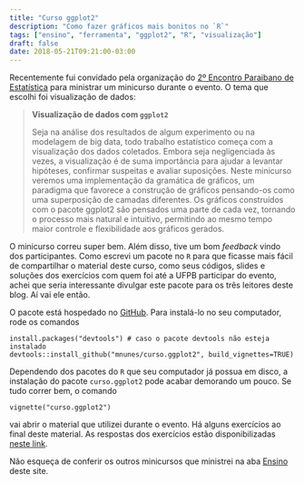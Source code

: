 ```yaml
---
title: "Curso ggplot2"
description: "Como fazer gráficos mais bonitos no `R`"
tags: ["ensino", "ferramenta", "ggplot2", "R", "visualização"]
draft: false
date: 2018-05-21T09:21:00-03:00
---
```


Recentemente fui convidado pela organização do [2º Encontro Paraibano de Estatística](https://sites.google.com/site/epbest2018/) para ministrar um minicurso durante o evento. O tema que escolhi foi visualização de dados:

> **Visualização de dados com `ggplot2`**
> 
> Seja na análise dos resultados de algum experimento ou na modelagem de big data, todo trabalho estatístico começa com a visualização dos dados coletados. Embora seja negligenciada às vezes, a visualização é de suma importância para ajudar a levantar hipóteses, confirmar suspeitas e avaliar suposições. Neste minicurso veremos uma implementação da gramática de gráficos, um paradigma que favorece a construção de gráficos pensando-os como uma superposição de camadas diferentes. Os gráficos construídos com o pacote ggplot2 são pensados uma parte de cada vez, tornando o processo mais natural e intuitivo, permitindo ao mesmo tempo maior controle e flexibilidade aos gráficos gerados.

O minicurso correu super bem. Além disso, tive um bom _feedback_ vindo dos participantes. Como escrevi um pacote no `R` para que ficasse mais fácil de compartilhar o material deste curso, como seus códigos, slides e soluções dos exercícios com quem foi até a UFPB participar do evento, achei que seria interessante divulgar este pacote para os três leitores deste blog. Aí vai ele então.

O pacote está hospedado no [GitHub](https://github.com/mnunes/curso.ggplot2). Para instalá-lo no seu computador, rode os comandos

    install.packages("devtools") # caso o pacote devtools não esteja instalado
    devtools::install_github("mnunes/curso.ggplot2", build_vignettes=TRUE)
    
Dependendo dos pacotes do `R` que seu computador já possua em disco, a instalação do pacote `curso.ggplot2` pode acabar demorando um pouco. Se tudo correr bem, o comando
    
    vignette("curso.ggplot2")

vai abrir o material que utilizei durante o evento. Há alguns exercícios ao final deste material. As respostas dos exercícios estão disponibilizadas [neste link](https://github.com/mnunes/curso.ggplot2/blob/master/exercicios.Rmd).

Não esqueça de conferir os outros minicursos que ministrei na aba [Ensino](/ensino/) deste site.





